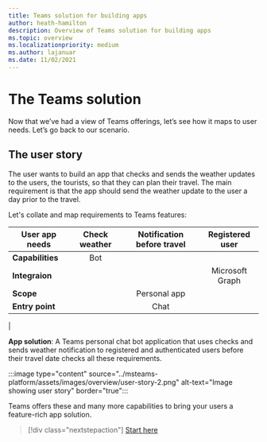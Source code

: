 ```yaml
---
title: Teams solution for building apps
author: heath-hamilton
description: Overview of Teams solution for building apps
ms.topic: overview
ms.localizationpriority: medium
ms.author: lajanuar
ms.date: 11/02/2021
---
```

# The Teams solution

Now that we’ve had a view of Teams offerings, let’s see how it maps to user needs. Let’s go back to our scenario.

## The user story

The user wants to build an app that checks and sends the weather updates to the users, the tourists, so that they can plan their travel. The main requirement is that the app should send the weather update to the user a day prior to the travel.

Let's collate and map requirements to Teams features:

| User app needs | Check weather | Notification before travel | Registered user |
| --- |:---:|:---:|:---:|
| **Capabilities** | Bot | &nbsp; | &nbsp; |
| **Integraion** | &nbsp; | &nbsp; | Microsoft Graph |
| **Scope** | &nbsp; | Personal app | &nbsp; |
| **Entry point** | &nbsp; | Chat | &nbsp; |
|

**App solution**: A Teams personal chat bot application that uses checks and sends weather notification to registered and authenticated users before their travel date checks all these requirements.

:::image type="content" source="../msteams-platform/assets/images/overview/user-story-2.png" alt-text="Image showing user story" border="true":::

Teams offers these and many more capabilities to bring your users a feature-rich app solution.

> [!div class="nextstepaction"]
> [Start here](get-started/get-started-overview.md)
